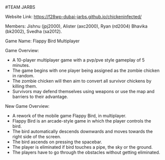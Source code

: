 #TEAM JARBS

Website Link: https://f28wp-dubai-jarbs.github.io/chickeninfected/

Members:  Jishnu (jpj2000), Alister (axc2000), Ryan (rd2004) Bhavika (bk2002), Svedha (sa2012).

Game Name: Flappy Bird Multiplayer

Game Overview: 

  - A 10-player multiplayer game with a pvp/pve style gameplay of 5 minutes.
  - The game begins with one player being assigned as the zombie chicken in random.
  - The zombie chicken will then aim to convert all survivor chickens by killing them.
  - Survivors may defend themselves using weapons or use the map and barriers to their advantage.
  
New Game Overview:
  - A rework of the mobile game Flappy Bird, in multiplayer.
  - Flappy Bird is an arcade-style game in which the player controls the bird.
  - The bird automatically descends downwards and moves towards the right side of the screen.
  - The bird ascends on pressing the spacebar.
  - The player is eliminated if bird touches a pipe, the sky or the ground.
  - The players have to go through the obstacles without getting eliminated.
